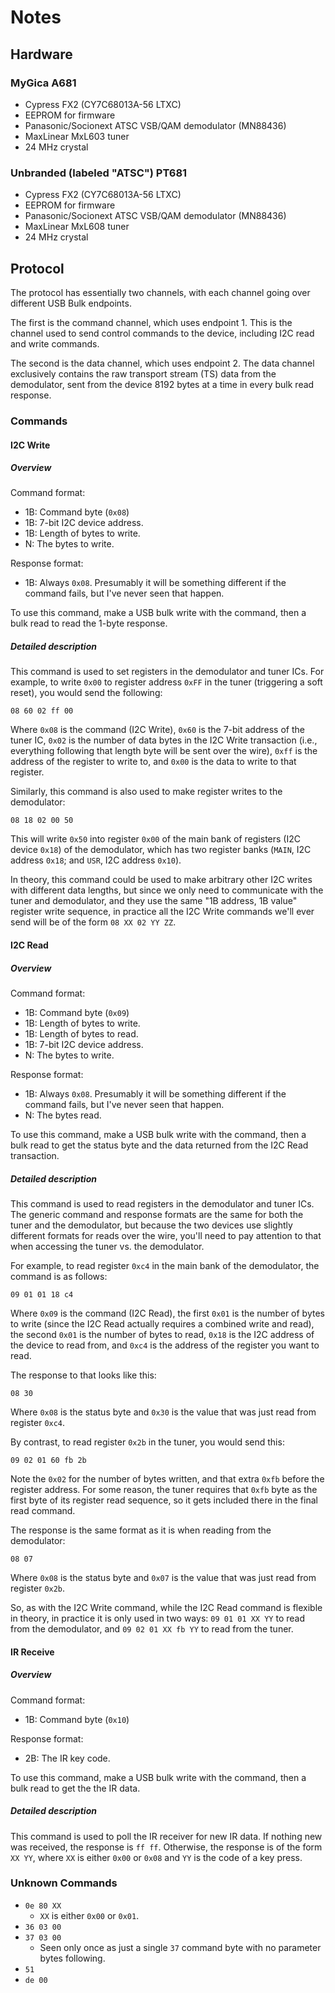 # Notes


## Hardware

### MyGica A681

  - Cypress FX2 (CY7C68013A-56 LTXC)
  - EEPROM for firmware
  - Panasonic/Socionext ATSC VSB/QAM demodulator (MN88436)
  - MaxLinear MxL603 tuner
  - 24 MHz crystal

### Unbranded (labeled "ATSC") PT681

  - Cypress FX2 (CY7C68013A-56 LTXC)
  - EEPROM for firmware
  - Panasonic/Socionext ATSC VSB/QAM demodulator (MN88436)
  - MaxLinear MxL608 tuner
  - 24 MHz crystal


## Protocol

The protocol has essentially two channels, with each channel going over
different USB Bulk endpoints.

The first is the command channel, which uses endpoint 1. This is the
channel used to send control commands to the device, including I2C read
and write commands.

The second is the data channel, which uses endpoint 2. The data channel
exclusively contains the raw transport stream (TS) data from the
demodulator, sent from the device 8192 bytes at a time in every bulk
read response.


### Commands


#### I2C Write


##### Overview

Command format:

 - 1B: Command byte (`0x08`)
 - 1B: 7-bit I2C device address.
 - 1B: Length of bytes to write.
 - N: The bytes to write.

Response format:

 - 1B: Always `0x08`. Presumably it will be something different if the
   command fails, but I've never seen that happen.

To use this command, make a USB bulk write with the command, then a bulk
read to read the 1-byte response.


##### Detailed description

This command is used to set registers in the demodulator and tuner ICs.
For example, to write `0x00` to register address `0xFF` in the tuner
(triggering a soft reset), you would send the following:

```
08 60 02 ff 00
```

Where `0x08` is the command (I2C Write), `0x60` is the 7-bit address of
the tuner IC, `0x02` is the number of data bytes in the I2C Write
transaction (i.e., everything following that length byte will be sent
over the wire), `0xff` is the address of the register to write to, and
`0x00` is the data to write to that register.

Similarly, this command is also used to make register writes to the
demodulator:

```
08 18 02 00 50
```

This will write `0x50` into register `0x00` of the main bank of
registers (I2C device `0x18`) of the demodulator, which has two register
banks (`MAIN`, I2C address `0x18`; and `USR`, I2C address `0x10`).

In theory, this command could be used to make arbitrary other I2C writes
with different data lengths, but since we only need to communicate with
the tuner and demodulator, and they use the same "1B address, 1B value"
register write sequence, in practice all the I2C Write commands we'll
ever send will be of the form `08 XX 02 YY ZZ`.


#### I2C Read


##### Overview

Command format:

 - 1B: Command byte (`0x09`)
 - 1B: Length of bytes to write.
 - 1B: Length of bytes to read.
 - 1B: 7-bit I2C device address.
 - N: The bytes to write.

Response format:

 - 1B: Always `0x08`. Presumably it will be something different if the
   command fails, but I've never seen that happen.
 - N: The bytes read.

To use this command, make a USB bulk write with the command, then a bulk
read to get the status byte and the data returned from the I2C Read
transaction.


##### Detailed description

This command is used to read registers in the demodulator and tuner ICs.
The generic command and response formats are the same for both the tuner
and the demodulator, but because the two devices use slightly different
formats for reads over the wire, you'll need to pay attention to that
when accessing the tuner vs. the demodulator.

For example, to read register `0xc4` in the main bank of the
demodulator, the command is as follows:

```
09 01 01 18 c4
```

Where `0x09` is the command (I2C Read), the first `0x01` is the number
of bytes to write (since the I2C Read actually requires a combined write
and read), the second `0x01` is the number of bytes to read, `0x18` is
the I2C address of the device to read from, and `0xc4` is the address of
the register you want to read.

The response to that looks like this:

```
08 30
```

Where `0x08` is the status byte and `0x30` is the value that was just
read from register `0xc4`.

By contrast, to read register `0x2b` in the tuner, you would send this:

```
09 02 01 60 fb 2b
```

Note the `0x02` for the number of bytes written, and that extra `0xfb`
before the register address. For some reason, the tuner requires that
`0xfb` byte as the first byte of its register read sequence, so it gets
included there in the final read command.

The response is the same format as it is when reading from the
demodulator:

```
08 07
```

Where `0x08` is the status byte and `0x07` is the value that was just
read from register `0x2b`.

So, as with the I2C Write command, while the I2C Read command is
flexible in theory, in practice it is only used in two ways:
`09 01 01 XX YY` to read from the demodulator, and `09 02 01 XX fb YY`
to read from the tuner.


#### IR Receive


##### Overview

Command format:

 - 1B: Command byte (`0x10`)

Response format:

 - 2B: The IR key code.

To use this command, make a USB bulk write with the command, then a bulk
read to get the the IR data.


##### Detailed description

This command is used to poll the IR receiver for new IR data. If nothing
new was received, the response is `ff ff`. Otherwise, the response is of
the form `XX YY`, where `XX` is either `0x00` or `0x08` and `YY` is the
code of a key press.


### Unknown Commands

 - `0e 80 XX`
   - `XX` is either `0x00` or `0x01`.
 - `36 03 00`
 - `37 03 00`
   - Seen only once as just a single `37` command byte with no parameter
     bytes following.
 - `51`
 - `de 00`
